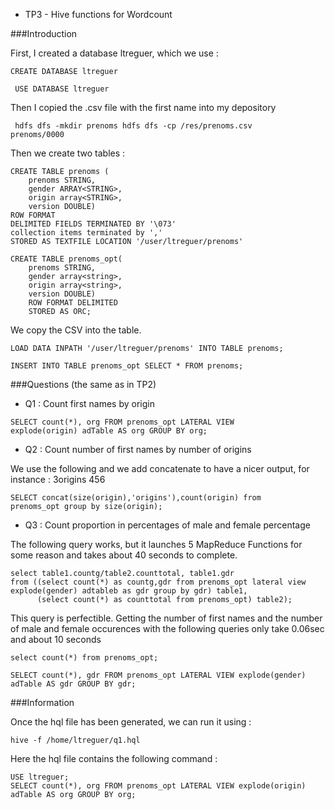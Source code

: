 * TP3 - Hive functions for Wordcount

###Introduction

First, I created a database ltreguer, which we use :

<code><pre>CREATE DATABASE ltreguer</pre></code>

<code><pre> USE DATABASE ltreguer</pre></code>

Then I copied the .csv file with the first name into my depository

<code><pre> 
hdfs dfs -mkdir prenoms
hdfs dfs -cp /res/prenoms.csv prenoms/0000 
</pre></code>

Then we create two tables : 

```
CREATE TABLE prenoms (
    prenoms STRING, 
    gender ARRAY<STRING>,
    origin array<STRING>, 
    version DOUBLE)
ROW FORMAT 
DELIMITED FIELDS TERMINATED BY '\073' 
collection items terminated by ',' 
STORED AS TEXTFILE LOCATION '/user/ltreguer/prenoms'

CREATE TABLE prenoms_opt(
    prenoms STRING,
    gender array<string>,
    origin array<string>,
    version DOUBLE)
    ROW FORMAT DELIMITED
    STORED AS ORC;
```
We copy the CSV into the table. 
```
LOAD DATA INPATH '/user/ltreguer/prenoms' INTO TABLE prenoms;
 
INSERT INTO TABLE prenoms_opt SELECT * FROM prenoms;
```
###Questions (the same as in TP2)

- Q1 : Count first names by origin

<code><pre>SELECT count(*), org FROM prenoms_opt LATERAL VIEW explode(origin) adTable AS org GROUP BY org;</pre></code>

- Q2 : Count number of first names by number of origins

We use the following and we add concatenate to have a nicer output, for instance :
3origins 456

<code><pre>SELECT concat(size(origin),'origins'),count(origin) from prenoms_opt group by size(origin);</pre></code>

- Q3 : Count proportion in percentages of male and female percentage 

The following query works, but it launches 5 MapReduce Functions for some reason and takes about 40 seconds to complete.

```
select table1.countg/table2.counttotal, table1.gdr 
from ((select count(*) as countg,gdr from prenoms_opt lateral view explode(gender) adtableb as gdr group by gdr) table1,
      (select count(*) as counttotal from prenoms_opt) table2);
```

This query is perfectible. 
Getting the number of first names and the number of male and female occurences with the following queries only take 0.06sec and about 10 seconds

```
select count(*) from prenoms_opt;

SELECT count(*), gdr FROM prenoms_opt LATERAL VIEW explode(gender) adTable AS gdr GROUP BY gdr;

```

###Information

Once the hql file has been generated, we can run it using : 
<code><pre>hive -f /home/ltreguer/q1.hql </pre></code>

Here the hql file contains the following command : 

```
USE ltreguer;
SELECT count(*), org FROM prenoms_opt LATERAL VIEW explode(origin) adTable AS org GROUP BY org;

```




